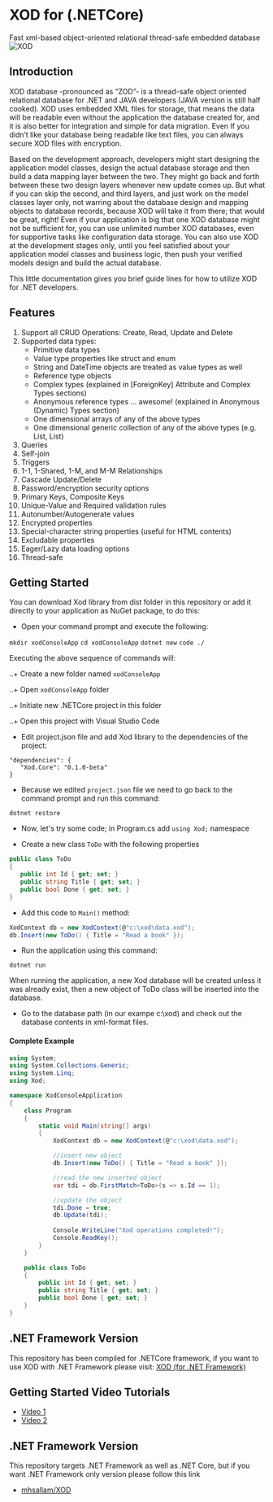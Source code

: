 ﻿# XOD for (.NETCore)
Fast xml-based object-oriented relational thread-safe embedded database
![XOD](https://raw.githubusercontent.com/mhsallam/xod.core/master/logo.jpg)


## Introduction
XOD database -pronounced as “ZOD”- is a thread-safe object oriented relational database for .NET and JAVA developers (JAVA version is still half cooked). XOD uses embedded XML files for storage, that means the data will be readable even without the application the database created for, and it is also better for integration and simple for data migration. Even If you didn’t like your database being readable like text files, you can always secure XOD files with encryption.

Based on the development approach, developers might start designing the application model classes, design the actual database storage and then build a data mapping layer between the two. They might go back and forth between these two design layers whenever new update comes up. But what if you can skip the second, and third layers, and just work on the model classes layer only, not warring about the database design and mapping objects to database records, because XOD will take it from there; that would be great, right! Even if your application is big that one XOD database might not be sufficient for, you can use unlimited number XOD databases, even for supportive tasks like configuration data storage. You can also use XOD at the development stages only, until you feel satisfied about your application model classes and business logic, then push your verified models design and build the actual database.

This little documentation gives you brief guide lines for how to utilize XOD for .NET developers.


## Features
1. Support all CRUD Operations: Create, Read, Update and Delete
2. Supported data types:
     * Primitive data types
     * Value type properties like struct and enum
     * String and DateTime objects are treated as value types as well
     * Reference type objects
     * Complex types (explained in [ForeignKey] Attribute and Complex Types sections)
     * Anonymous reference types … awesome! (explained in Anonymous (Dynamic) Types section)
     * One dimensional arrays of any of the above types
     * One dimensional generic collection of any of the above types (e.g. List<int>, List<Book>)
2. Queries
3. Self-join
4. Triggers
5. 1-1, 1-Shared, 1-M, and M-M Relationships
6. Cascade Update/Delete
7. Password/encryption security options
8. Primary Keys, Composite Keys
9. Unique-Value and Required validation rules
10. Autonumber/Autogenerate values
11. Encrypted properties
12. Special-character string properties (useful for HTML contents)
13. Excludable properties
14. Eager/Lazy data loading options
15. Thread-safe

## Getting Started
You can download Xod library from dist folder in this repository or add it directly to your application as NuGet package, to do this:

* Open your command prompt and execute the following:

```mkdir xodConsoleApp```
```cd xodConsoleApp```
```dotnet new```
```code ./```

Executing the above sequence of commands will:

..+ Create a new folder named ```xodConsoleApp```

..+ Open ```xodConsoleApp``` folder

..+ Initiate new .NETCore project in this folder

..+ Open this project with Visual Studio Code

* Edit project.json file and add Xod library to the dependencies of the project:

```
"dependencies": {
   "Xod.Core": "0.1.0-beta"
}
```


* Because we edited ```project.json``` file we need to go back to the command prompt and run this command:

```
dotnet restore
```

* Now, let's try some code; in Program.cs add ```using Xod;``` namespace

* Create a new class ```ToDo``` with the following properties 

```csharp
public class ToDo
{
   public int Id { get; set; }
   public string Title { get; set; }
   public bool Done { get; set; }
}
``` 

* Add this code to ```Main()``` method:

```csharp
XodContext db = new XodContext(@"c:\xod\data.xod");
db.Insert(new ToDo() { Title = "Read a book" });
```

* Run the application using this command:

```
dotnet run
```

When running the application, a new Xod database will be created unless it was already exist, then a new object of ToDo class will be inserted into the database.

* Go to the database path (in our exampe c:\\xod) and check out the database contents in xml-format files.


#### Complete Example

```csharp
using System;
using System.Collections.Generic;
using System.Linq;
using Xod;

namespace XodConsoleApplication
{
    class Program
    {
        static void Main(string[] args)
        {
            XodContext db = new XodContext(@"c:\xod\data.xod");

            //insert new object
            db.Insert(new ToDo() { Title = "Read a book" });

            //read the new inserted object
            var tdi = db.FirstMatch<ToDo>(s => s.Id == 1);

            //update the object
            tdi.Done = true;
            db.Update(tdi);
            
            Console.WriteLine("Xod operations completed!");
            Console.ReadKey();
        }
    }

    public class ToDo
    {
        public int Id { get; set; }
        public string Title { get; set; }
        public bool Done { get; set; }
    }
}
```

## .NET Framework Version
This repository has been compiled for .NETCore framework, if you want to use XOD with .NET Framework please visit:
[XOD (for .NET Framework)](https://github.com/mhsallam/xod)

## Getting Started Video Tutorials
* [Video 1](https://www.youtube.com/watch?v=wdvbsG2bjJc)
* [Video 2](https://www.youtube.com/watch?v=JESli9kbsv0)

## .NET Framework Version
This repository targets .NET Framework as well as .NET Core, but if you want .NET Framework only version please follow this link
* [mhsallam/XOD](https://github.com/mhsallam/xod)
